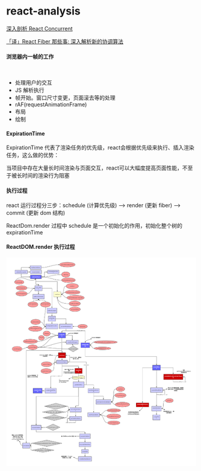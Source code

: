 # react-analysis

<a href="https://zhuanlan.zhihu.com/p/60307571">深入剖析 React Concurrent</a>

<a href="https://juejin.im/post/5c052f95e51d4523d51c8300#heading-0">「译」React Fiber 那些事: 深入解析新的协调算法</a>

#### 浏览器内一帧的工作

<img src="" />

<ul>
  <li>处理用户的交互</li>

  <li>JS 解析执行</li>

  <li>帧开始。窗口尺寸变更，页面滚去等的处理</li>

  <li>rAF(requestAnimationFrame)</li>

  <li>布局</li>

  <li>绘制</li>
</ul>  

#### ExpirationTime

ExpirationTime 代表了渲染任务的优先级，react会根据优先级来执行、插入渲染任务，这么做的优势：

当项目中存在大量长时间渲染与页面交互，react可以大幅度提高页面性能，不至于被长时间的渲染行为阻塞

#### 执行过程

react 运行过程分三步：schedule (计算优先级) --> render (更新 fiber) --> commit (更新 dom 结构)

ReactDom.render 过程中 schedule 是一个初始化的作用，初始化整个树的 expirationTime

#### ReactDOM.render 执行过程

<img src="https://github.com/HanLess/react-analysis/blob/master/img/ReactDom.render%E6%89%A7%E8%A1%8C%E6%B5%81%E7%A8%8B%EF%BC%88%E4%BB%8EscheduleRootUpdate%E5%BC%80%E5%A7%8B%EF%BC%89.png" />


